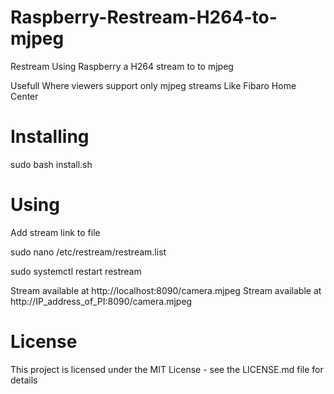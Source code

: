# Raspberry-Restream-H264-to-mjpeg
Restream Using Raspberry a H264 stream to  to mjpeg

Usefull Where viewers support only mjpeg streams
Like Fibaro Home Center

# Installing
sudo bash install.sh

# Using
Add stream link to file

sudo nano /etc/restream/restream.list

sudo systemctl restart restream

Stream available at http://localhost:8090/camera.mjpeg
Stream available at http://IP_address_of_PI:8090/camera.mjpeg

# License
This project is licensed under the MIT License - see the LICENSE.md file for details
